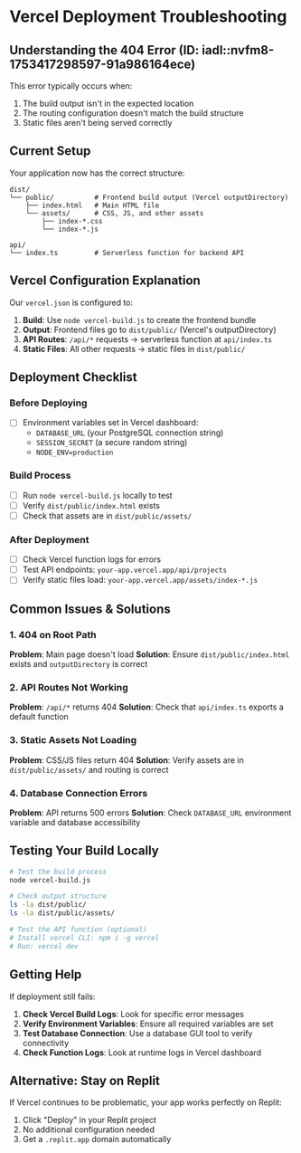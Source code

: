 # Vercel Deployment Troubleshooting

## Understanding the 404 Error (ID: iadl::nvfm8-1753417298597-91a986164ece)

This error typically occurs when:
1. The build output isn't in the expected location
2. The routing configuration doesn't match the build structure
3. Static files aren't being served correctly

## Current Setup

Your application now has the correct structure:

```
dist/
└── public/          # Frontend build output (Vercel outputDirectory)
    ├── index.html   # Main HTML file
    └── assets/      # CSS, JS, and other assets
        ├── index-*.css
        └── index-*.js

api/
└── index.ts         # Serverless function for backend API
```

## Vercel Configuration Explanation

Our `vercel.json` is configured to:

1. **Build**: Use `node vercel-build.js` to create the frontend bundle
2. **Output**: Frontend files go to `dist/public/` (Vercel's outputDirectory)
3. **API Routes**: `/api/*` requests → serverless function at `api/index.ts`
4. **Static Files**: All other requests → static files in `dist/public/`

## Deployment Checklist

### Before Deploying
- [ ] Environment variables set in Vercel dashboard:
  - `DATABASE_URL` (your PostgreSQL connection string)
  - `SESSION_SECRET` (a secure random string)
  - `NODE_ENV=production`

### Build Process
- [ ] Run `node vercel-build.js` locally to test
- [ ] Verify `dist/public/index.html` exists
- [ ] Check that assets are in `dist/public/assets/`

### After Deployment
- [ ] Check Vercel function logs for errors
- [ ] Test API endpoints: `your-app.vercel.app/api/projects`
- [ ] Verify static files load: `your-app.vercel.app/assets/index-*.js`

## Common Issues & Solutions

### 1. 404 on Root Path
**Problem**: Main page doesn't load
**Solution**: Ensure `dist/public/index.html` exists and `outputDirectory` is correct

### 2. API Routes Not Working
**Problem**: `/api/*` returns 404
**Solution**: Check that `api/index.ts` exports a default function

### 3. Static Assets Not Loading
**Problem**: CSS/JS files return 404
**Solution**: Verify assets are in `dist/public/assets/` and routing is correct

### 4. Database Connection Errors
**Problem**: API returns 500 errors
**Solution**: Check `DATABASE_URL` environment variable and database accessibility

## Testing Your Build Locally

```bash
# Test the build process
node vercel-build.js

# Check output structure
ls -la dist/public/
ls -la dist/public/assets/

# Test the API function (optional)
# Install vercel CLI: npm i -g vercel
# Run: vercel dev
```

## Getting Help

If deployment still fails:

1. **Check Vercel Build Logs**: Look for specific error messages
2. **Verify Environment Variables**: Ensure all required variables are set
3. **Test Database Connection**: Use a database GUI tool to verify connectivity
4. **Check Function Logs**: Look at runtime logs in Vercel dashboard

## Alternative: Stay on Replit

If Vercel continues to be problematic, your app works perfectly on Replit:
1. Click "Deploy" in your Replit project
2. No additional configuration needed
3. Get a `.replit.app` domain automatically